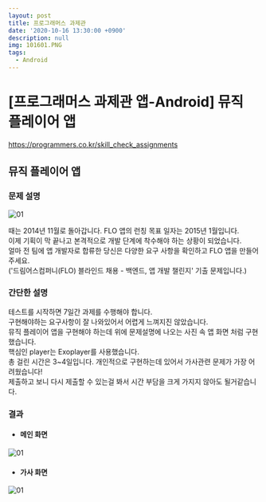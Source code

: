 ```yaml
---
layout: post
title: 프로그래머스 과제관
date: '2020-10-16 13:30:00 +0900'
description: null
img: 101601.PNG
tags:
  - Android
---
```


# [프로그래머스 과제관 앱-Android] 뮤직 플레이어 앱

<a href="https://programmers.co.kr/skill_check_assignments" target="_blank">https://programmers.co.kr/skill_check_assignments</a>

## 뮤직 플레이어 앱

### 문제 설명
![01]({{site.baseurl}}/assets/img/101602.PNG)  
  
때는 2014년 11월로 돌아갑니다. FLO 앱의 런칭 목표 일자는 2015년 1월입니다.  
이제 기획이 막 끝나고 본격적으로 개발 단계에 착수해야 하는 상황이 되었습니다.  
얼마 전 팀에 앱 개발자로 합류한 당신은 다양한 요구 사항을 확인하고 FLO 앱을 만들어주세요.  
('드림어스컴퍼니(FLO) 블라인드 채용 - 백엔드, 앱 개발 챌린지' 기출 문제입니다.)

### 간단한 설명

테스트를 시작하면 7일간 과제를 수행해야 합니다.  
구현해야하는 요구사항이 잘 나와있어서 어렵게 느껴지진 않았습니다.  
뮤직 플레이어 앱을 구현해야 하는데 위에 문제설명에 나오는 사진 속 앱 화면 처럼 구현했습니다.  
핵심인 player는 Exoplayer를 사용했습니다.  
총 걸린 시간은 3~4일입니다.  개인적으로 구현하는데 있어서 가사관련 문제가 가장 어려웠습니다!  
제출하고 보니 다시 제출할 수 있는걸 봐서 시간 부담을 크게 가지지 않아도 될거같습니다.  

### 결과
* ####  메인 화면  
 
![01]({{site.baseurl}}/assets/img/101603.PNG)


* #### 가사 화면

![01]({{site.baseurl}}/assets/img/101604.PNG)